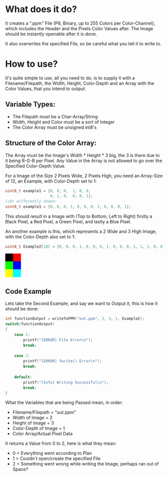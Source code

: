 # What does it do?
It creates a ".ppm" File (P6, Binary, up to 255 Colors per Color-Channel), which includes the Header and the Pixels Color Values after. The Image should be instantly openable after it is done.

It also overwrites the specified File, so be careful what you tell it to write to.

# How to use?
It's quite simple to use, all you need to do, is to supply it with a Filename/Filepath, the Width, Height, Color-Depth and an Array with the Color Values, that you intend to output.

## Variable Types:
- The Filepath must be a Char-Array/String
- Width, Height and Color must be a sort of Integer
- The Color Array must be unsigned int8's

## Structure of the Color Array:
The Array must be the Image's Width * Height * 3 big, the 3 is there due to it being R-G-B per Pixel. Any Value in the Array is not allowed to go over the Specified Color-Depth Value.

For a Image of the Size 2 Pixels Wide, 2 Pixels High, you need an Array-Size of 12, an Example, with Color-Depth set to 1:

```C
uint8_t example1 = {0, 0, 0,  1, 0, 0,
                    0, 1, 0,  0, 0, 1};
//Or differently shown:
uint8_t example1 = {0, 0, 0, 1, 0, 0, 0, 1, 0, 0, 0, 1};
```

This should result in a Image with (Top to Bottom, Left to Right) firstly a Black Pixel, a Red Pixel, a Green Pixel, and lastly a Blue Pixel.

An another example is this, which represents a 2 Wide and 3 High Image, with the Color-Depth also set to 1:
```C
uint8_t Example2[18] = {0, 0, 0, 1, 0, 0, 0, 1, 0, 0, 0, 1, 1, 1, 0, 0, 1, 1};
```
<img src="writeToPPM_Example_2x3.png" alt="Example Picture" width="10%" style="image-rendering: pixelated; image-rendering: -moz-crisp-edges; image-rendering: crisp-edges;"/>

## Code Example
Lets take the Second Example, and say we want to Output it, this is how it should be done:
```C
int functionOutput = writeToPPM("out.ppm", 2, 3, 1, Example2);
switch(functionOutput)
{
    case 1:
        printf("[ERROR] File Error\n");
        break;
    
    case 2:
        printf("[ERROR] fwrite() Error\n");
        break;

    default:
        printf("[Info] Writing Successful\n");
        break;
}
```
What the Variables that are being Passed mean, in order:
- Filename/Filepath = "out.ppm"
- Width of Image = 2
- Height of Image = 3
- Color-Depth of Image = 1
- Color Array/Actual Pixel Data

It returns a Value from 0 to 2, here is what they mean:
- 0 = Everything went according to Plan
- 1 = Couldn't open/create the specified File
- 2 = Something went wrong while writing the Image, perhaps ran out of Space?